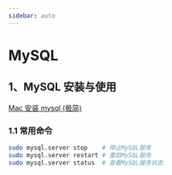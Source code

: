 ```yaml
---
sidebar: auto
---
```


# MySQL

## 1、MySQL 安装与使用

[Mac 安装 mysql (极简)](https://blog.csdn.net/mirajay_yeah/article/details/110388507)

### 1.1 常用命令

```BASH
sudo mysql.server stop    # 停止MySQL服务
sudo mysql.server restart # 重启MySQL服务
sudo mysql.server status  # 查看MySQL服务状态
```
